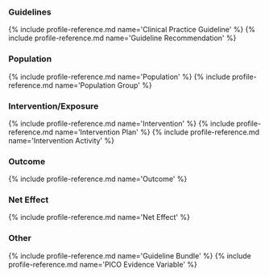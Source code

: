 ### Guidelines
{% include profile-reference.md name='Clinical Practice Guideline' %}
{% include profile-reference.md name='Guideline Recommendation' %}

### Population
{% include profile-reference.md name='Population' %}
{% include profile-reference.md name='Population Group' %}

### Intervention/Exposure
{% include profile-reference.md name='Intervention' %}
{% include profile-reference.md name='Intervention Plan' %}
{% include profile-reference.md name='Intervention Activity' %}

### Outcome
{% include profile-reference.md name='Outcome' %}

### Net Effect
{% include profile-reference.md name='Net Effect' %}

### Other
{% include profile-reference.md name='Guideline Bundle' %}
{% include profile-reference.md name='PICO Evidence Variable' %}
